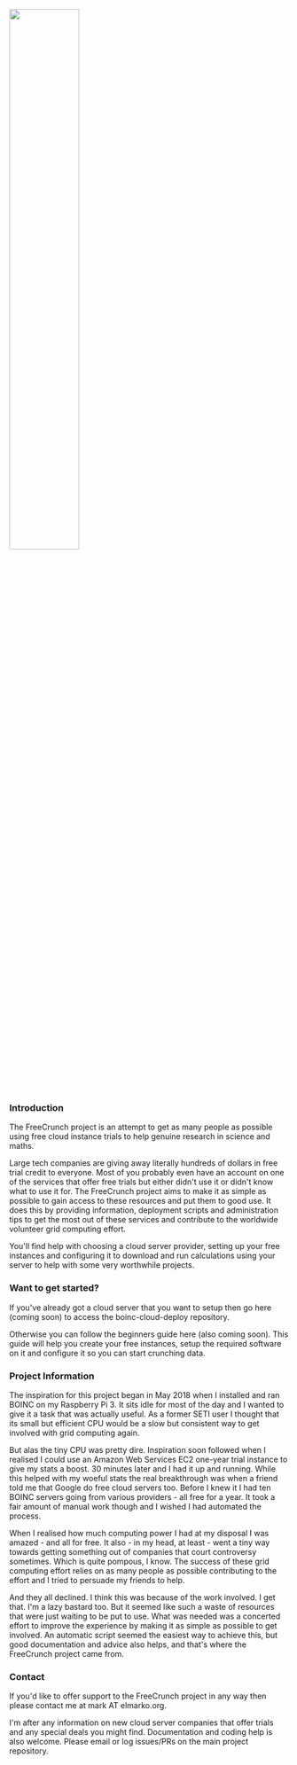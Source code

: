 <img src="https://pasteboard.co/images/HqcBMsm.png/download" width="50%" height="50%">

### Introduction
The FreeCrunch project is an attempt to get as many people as possible using free cloud instance trials to help genuine research in science and maths.

Large tech companies are giving away literally hundreds of dollars in free trial credit to everyone. Most of you probably even have an account on one of the services that offer free trials but either didn't use it or didn't know what to use it for. The FreeCrunch project aims to make it as simple as possible to gain access to these resources and put them to good use. It does this by providing information, deployment scripts and administration tips to get the most out of these services and contribute to the worldwide volunteer grid computing effort.

You'll find help with choosing a cloud server provider, setting up your free instances and configuring it to download and run calculations using your server to help with some very worthwhile projects.

### Want to get started?

If you've already got a cloud server that you want to setup then go here (coming soon) to access the boinc-cloud-deploy repository.

Otherwise you can follow the beginners guide here (also coming soon). This guide will help you create your free instances, setup the required software on it and configure it so you can start crunching data.

### Project Information

The inspiration for this project began in May 2018 when I installed and ran BOINC on my Raspberry Pi 3. It sits idle for most of the day and I wanted to give it a task that was actually useful. As a former SETI user I thought that its small but efficient CPU would be a slow but consistent way to get involved with grid computing again.

But alas the tiny CPU was pretty dire. Inspiration soon followed when I realised I could use an Amazon Web Services EC2 one-year trial instance to give my stats a boost. 30 minutes later and I had it up and running. While this helped with my woeful stats the real breakthrough was when a friend told me that Google do free cloud servers too. Before I knew it I had ten BOINC servers going from various providers - all free for a year. It took a fair amount of manual work though and I wished I had automated the process.

When I realised how much computing power I had at my disposal I was amazed - and all for free. It also - in my head, at least - went a tiny way towards getting something out of companies that court controversy sometimes. Which is quite pompous, I know. The success of these grid computing effort relies on as many people as possible contributing to the effort and I tried to persuade my friends to help.

And they all declined. I think this was because of the work involved. I get that. I'm a lazy bastard too. But it seemed like such a waste of resources that were just waiting to be put to use. What was needed was a concerted effort to improve the experience by making it as simple as possible to get involved. An automatic script seemed the easiest way to achieve this, but good documentation and advice also helps, and that's where the FreeCrunch project came from.

### Contact

If you'd like to offer support to the FreeCrunch project in any way then please contact me at mark AT elmarko.org.

I'm after any information on new cloud server companies that offer trials and any special deals you might find. Documentation and coding help is also welcome. Please email or log issues/PRs on the main project repository.
